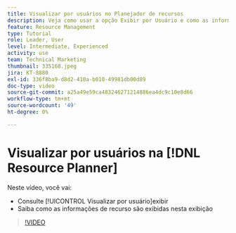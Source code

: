 ```yaml
---
title: Visualizar por usuários no Planejador de recursos
description: Veja como usar a opção Exibir por Usuário e como as informações de recurso são exibidas nesta exibição.
feature: Resource Management
type: Tutorial
role: Leader, User
level: Intermediate, Experienced
activity: use
team: Technical Marketing
thumbnail: 335168.jpeg
jira: KT-8880
exl-id: 336f8ba9-d8d2-410a-b010-49981db00d89
doc-type: video
source-git-commit: a25a49e59ca483246271214886ea4dc9c10e8d66
workflow-type: tm+mt
source-wordcount: '49'
ht-degree: 0%

---
```


# Visualizar por usuários na [!DNL Resource Planner]

Neste vídeo, você vai:

* Consulte [!UICONTROL Visualizar por usuário]exibir
* Saiba como as informações de recurso são exibidas nesta exibição


>[!VIDEO](https://video.tv.adobe.com/v/335168/?quality=12&learn=on)
